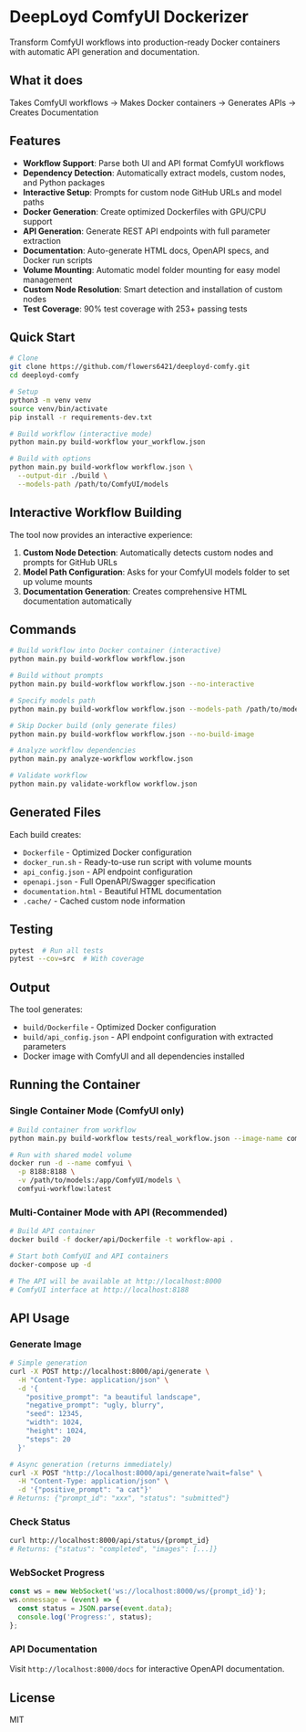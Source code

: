 # DeepLoyd ComfyUI Dockerizer

Transform ComfyUI workflows into production-ready Docker containers with automatic API generation and documentation.

## What it does

Takes ComfyUI workflows → Makes Docker containers → Generates APIs → Creates Documentation

## Features

- **Workflow Support**: Parse both UI and API format ComfyUI workflows
- **Dependency Detection**: Automatically extract models, custom nodes, and Python packages
- **Interactive Setup**: Prompts for custom node GitHub URLs and model paths
- **Docker Generation**: Create optimized Dockerfiles with GPU/CPU support
- **API Generation**: Generate REST API endpoints with full parameter extraction
- **Documentation**: Auto-generate HTML docs, OpenAPI specs, and Docker run scripts
- **Volume Mounting**: Automatic model folder mounting for easy model management
- **Custom Node Resolution**: Smart detection and installation of custom nodes
- **Test Coverage**: 90% test coverage with 253+ passing tests

## Quick Start

```bash
# Clone
git clone https://github.com/flowers6421/deeployd-comfy.git
cd deeployd-comfy

# Setup
python3 -m venv venv
source venv/bin/activate
pip install -r requirements-dev.txt

# Build workflow (interactive mode)
python main.py build-workflow your_workflow.json

# Build with options
python main.py build-workflow workflow.json \
  --output-dir ./build \
  --models-path /path/to/ComfyUI/models
```

## Interactive Workflow Building

The tool now provides an interactive experience:

1. **Custom Node Detection**: Automatically detects custom nodes and prompts for GitHub URLs
2. **Model Path Configuration**: Asks for your ComfyUI models folder to set up volume mounts
3. **Documentation Generation**: Creates comprehensive HTML documentation automatically

## Commands

```bash
# Build workflow into Docker container (interactive)
python main.py build-workflow workflow.json

# Build without prompts
python main.py build-workflow workflow.json --no-interactive

# Specify models path
python main.py build-workflow workflow.json --models-path /path/to/models

# Skip Docker build (only generate files)
python main.py build-workflow workflow.json --no-build-image

# Analyze workflow dependencies
python main.py analyze-workflow workflow.json

# Validate workflow
python main.py validate-workflow workflow.json
```

## Generated Files

Each build creates:
- `Dockerfile` - Optimized Docker configuration
- `docker_run.sh` - Ready-to-use run script with volume mounts
- `api_config.json` - API endpoint configuration
- `openapi.json` - Full OpenAPI/Swagger specification
- `documentation.html` - Beautiful HTML documentation
- `.cache/` - Cached custom node information

## Testing

```bash
pytest  # Run all tests
pytest --cov=src  # With coverage
```

## Output

The tool generates:
- `build/Dockerfile` - Optimized Docker configuration
- `build/api_config.json` - API endpoint configuration with extracted parameters
- Docker image with ComfyUI and all dependencies installed

## Running the Container

### Single Container Mode (ComfyUI only)
```bash
# Build container from workflow
python main.py build-workflow tests/real_workflow.json --image-name comfyui-workflow --tag latest

# Run with shared model volume
docker run -d --name comfyui \
  -p 8188:8188 \
  -v /path/to/models:/app/ComfyUI/models \
  comfyui-workflow:latest
```

### Multi-Container Mode with API (Recommended)
```bash
# Build API container
docker build -f docker/api/Dockerfile -t workflow-api .

# Start both ComfyUI and API containers
docker-compose up -d

# The API will be available at http://localhost:8000
# ComfyUI interface at http://localhost:8188
```

## API Usage

### Generate Image
```bash
# Simple generation
curl -X POST http://localhost:8000/api/generate \
  -H "Content-Type: application/json" \
  -d '{
    "positive_prompt": "a beautiful landscape",
    "negative_prompt": "ugly, blurry",
    "seed": 12345,
    "width": 1024,
    "height": 1024,
    "steps": 20
  }'

# Async generation (returns immediately)
curl -X POST "http://localhost:8000/api/generate?wait=false" \
  -H "Content-Type: application/json" \
  -d '{"positive_prompt": "a cat"}'
# Returns: {"prompt_id": "xxx", "status": "submitted"}
```

### Check Status
```bash
curl http://localhost:8000/api/status/{prompt_id}
# Returns: {"status": "completed", "images": [...]}
```

### WebSocket Progress
```javascript
const ws = new WebSocket('ws://localhost:8000/ws/{prompt_id}');
ws.onmessage = (event) => {
  const status = JSON.parse(event.data);
  console.log('Progress:', status);
};
```

### API Documentation
Visit `http://localhost:8000/docs` for interactive OpenAPI documentation.

## License

MIT
